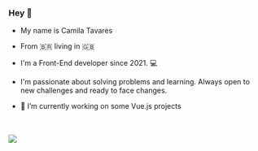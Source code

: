 
### Hey 👋


- My name is Camila Tavares 

- From 🇧🇷 living in 🇬🇧  

- I'm a Front-End developer since 2021. 💻

- I'm passionate about solving problems and learning. Always open to new challenges and ready to face changes.

- 🔭 I’m currently working on some Vue.js projects  <br /> <br /> <br />

<a href="https://skillicons.dev">
    <img src="https://skillicons.dev/icons?i=html,css,js,git,vue,github,sass" />
</a>

